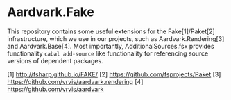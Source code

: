 # Aardvark.Fake

This repository contains some useful extensions for the Fake[1]/Paket[2] infrastructure, 
which we use in our projects, such as Aardvark.Rendering[3] and Aardvark.Base[4].
Most importantly, AdditionalSources.fsx provides functionality ``cabal add-source`` like functionality for referencing source versions of dependent packages.

[1] http://fsharp.github.io/FAKE/
[2] https://github.com/fsprojects/Paket
[3] https://github.com/vrvis/aardvark.rendering
[4] https://github.com/vrvis/aardvark

